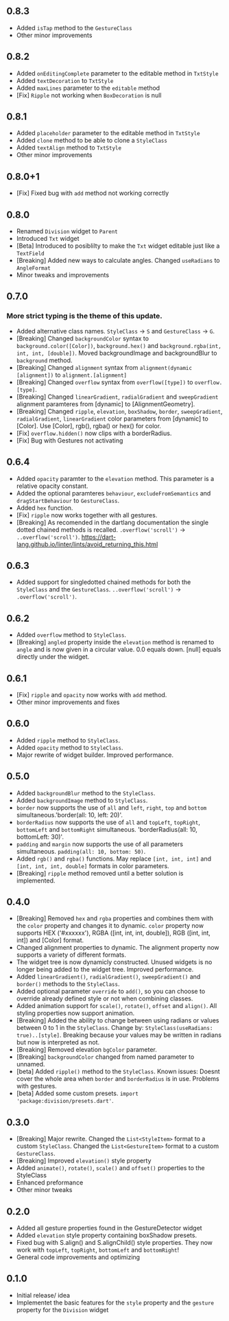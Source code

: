 ## 0.8.3
* Added `isTap` method to the `GestureClass`
* Other minor improvements

## 0.8.2
* Added `onEditingComplete` parameter to the editable method in `TxtStyle`
* Added `textDecoration` to `TxtStyle`
* Added `maxLines` parameter to the `editable` method 
* [Fix] `Ripple` not working when `BoxDecoration` is null

## 0.8.1
* Added `placeholder` parameter to the editable method in `TxtStyle`
* Added `clone` method to be able to clone a `StyleClass`
* Added `textAlign` method to `TxtStyle`
* Other minor improvements

## 0.8.0+1
* [Fix] Fixed bug with `add` method not working correctly

## 0.8.0
* Renamed `Division` widget to `Parent`
* Introduced `Txt` widget
* [Beta] Introduced to posiblilty to make the `Txt` widget editable just like a `TextField`
* [Breaking] Added new ways to calculate angles. Changed `useRadians` to `AngleFormat`
* Minor tweaks and improvements

## 0.7.0
### More strict typing is the theme of this update.
* Added alternative class names. `StyleClass` -> `S` and `GestureClass` -> `G`.
* [Breaking] Changed `backgroundColor` syntax to `background.color([Color])`, `background.hex()` and `background.rgba(int, int, int, [double])`. Moved backgroundImage and backgroundBlur to `background` method.
* [Breaking] Changed `alignment` syntax from `alignment(dynamic [alignment])` to `alignment.[alignment]`
* [Breaking] Changed `overflow` syntax from `overflow([type])` to `overflow.[type]`.
* [Breaking] Changed `linearGradient`, `radialGradient` and `sweepGradient` alignment paramteres from [dynamic] to [AlignmentGeometry].
* [Breaking] Changed `ripple`, `elevation`, `boxShadow`, `border`, `sweepGradient`, `radialGradient`, `linearGradient` color parameters from [dynamic] to [Color]. Use [Color], rgb(), rgba() or hex() for color.
* [Fix] `overflow.hidden()` now clips with a borderRadius.
* [Fix] Bug with Gestures not activating

## 0.6.4
* Added `opacity` paramter to the `elevation` method. This parameter is a relative opacity constant.
* Added the optional paramteres `behaviour`, `excludeFromSemantics` and `dragStartBehaviour` to `GestureClass`.
* Added `hex` function.
* [Fix] `ripple` now works together with all gestures.
* [Breaking] As recomended in the dartlang documentation the single dotted chained methods is recalled.
    `.overflow('scroll')` -> `..overflow('scroll')`.
https://dart-lang.github.io/linter/lints/avoid_returning_this.html

## 0.6.3
* Added support for singledotted chained methods for both the `StyleClass` and the `GestureClass`. `..overflow('scroll')` -> `.overflow('scroll')`.

## 0.6.2
* Added `overflow` method to `StyleClass`.
* [Breaking] `angled` property inside the `elevation` method is renamed to `angle` and is now given in a circular value. 0.0 equals down. [null] equals directly under the widget.

## 0.6.1
* [Fix] `ripple` and `opacity` now works with `add` method.
* Other minor improvements and fixes

## 0.6.0
* Added `ripple` method to `StyleClass`.
* Added `opacity` method to `StyleClass`.
* Major rewrite of widget builder. Improved performance.

## 0.5.0
* Added `backgroundBlur` method to the `StyleClass`.
* Added `backgroundImage` method to `StyleClass`.
* `border` now supports the use of `all` and `left`, `right`, `top` and `bottom` simultaneous.'border(all: 10, left: 20)'.
* `borderRadius` now supports the use of `all` and `topLeft`, `topRight`, `bottomLeft` and `bottomRight` simultaneous. 'borderRadius(all: 10, bottomLeft: 30)'.
* `padding` and `margin` now supports the use of all parameters simultaneous. `padding(all: 10, bottom: 50)`.
* Added `rgb()` and `rgba()` functions. May replace `[int, int, int]` and `[int, int, int, double]` formats in color parameters.
* [Breaking] `ripple` method removed until a better solution is implemented. 

## 0.4.0
* [Breaking] Removed `hex` and `rgba` properties and combines them with the `color` property and changes it to dynamic. `color` property now supports HEX ('#xxxxxx'), RGBA ([int, int, int, double]), RGB ([int, int, int]) and [Color] format.
* Changed alignment properties to dynamic. The alignment property now supports a variety of different formats.
* The widget tree is now dynamicly constructed. Unused widgets is no longer being added to the widget tree. Improved performance.
* Added `linearGradient()`, `radialGradient()`, `sweepGradient()` and `border()` methods to the `StyleClass`.
* Added optional parameter `override` to `add()`, so you can choose to override already defined style or not when combining classes.
* Added animation support for `scale()`, `rotate()`, `offset` and `align()`. All styling properties now support animation.
* [Breaking] Added the ability to change between using radians or values between 0 to 1 in the `StyleClass`. Change by: `StyleClass(useRadians: true)..[style]`. Breaking because your values may be written in radians but now is interpreted as not.
* [Breaking] Removed elevation `bgColor` parameter.
* [Breaking] `backgroundColor` changed from named parameter to unnamed.
* [beta] Added `ripple()` method to the `StyleClass`. Known issues: Doesnt cover the whole area when `border` and `borderRadius` is in use. Problems with gestures.
* [beta] Added some custom presets. `import 'package:division/presets.dart'`.

## 0.3.0
* [Breaking] Major rewrite. Changed the `List<StyleItem>` format to a custom `StyleClass`. Changed the `List<GestureItem>` format to a custom `GestureClass`.
* [Breaking] Improved `elevation()` style property
* Added `animate()`, `rotate()`, `scale()` and `offset()` properties to the StyleClass
* Enhanced preformance
* Other minor tweaks

## 0.2.0
* Added all gesture properties found in the GestureDetector widget
* Added `elevation` style property containing boxShadow presets.
* Fixed bug with S.align() and S.alignChild() style properties. They now work with `topLeft`, `topRight`, `bottomLeft` and `bottomRight`!
* General code improvements and optimizing

## 0.1.0
* Initial release/ idea
* Implementet the basic features for the `style` property and the `gesture` property for the `Division` widget